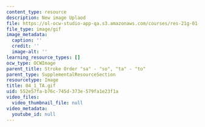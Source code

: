 ```yaml
---
content_type: resource
description: New image Uplaod
file: https://ol-ocw-studio-app-qa.s3.amazonaws.com/courses/res-21g-01-kana-spring-2010/552e57fab76c745d373e579fa1e23f1a_04_1_TA.gif
file_type: image/gif
image_metadata:
  caption: ''
  credit: ''
  image-alt: ''
learning_resource_types: []
ocw_type: OCWImage
parent_title: Stroke Order "sa" - "so", "ta" - "to"
parent_type: SupplementalResourceSection
resourcetype: Image
title: 04_1_TA.gif
uid: 552e57fa-b76c-745d-373e-579fa1e23f1a
video_files:
  video_thumbnail_file: null
video_metadata:
  youtube_id: null
---
```

